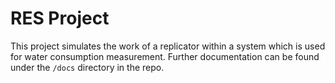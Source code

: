 # RES Project
This project simulates the work of a replicator within a system which is used for water consumption measurement. Further documentation can be found under the `/docs` directory in the repo. 
